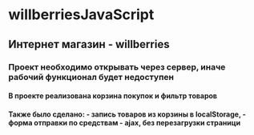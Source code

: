 # willberriesJavaScript
<h2>Интернет магазин - willberries</h2>
<h3>Проект необходимо открывать через сервер, иначе рабочий функционал будет недоступен</h3>
<h4>В проекте реализована корзина покупок и фильтр товаров</h4>
<h4>Также было сделано: 
- запись товаров из корзины в localStorage, 
- форма отправки по средствам - ajax, без перезагрузки страници
</h4>
